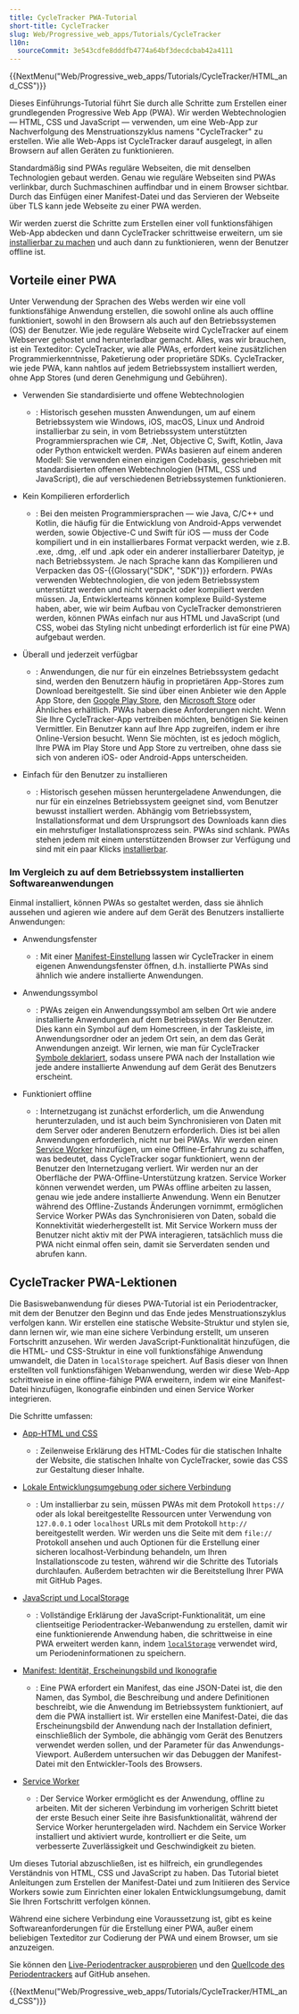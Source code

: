 ```yaml
---
title: CycleTracker PWA-Tutorial
short-title: CycleTracker
slug: Web/Progressive_web_apps/Tutorials/CycleTracker
l10n:
  sourceCommit: 3e543cdfe8dddfb4774a64bf3decdcbab42a4111
---
```


{{NextMenu("Web/Progressive_web_apps/Tutorials/CycleTracker/HTML_and_CSS")}}

Dieses Einführungs-Tutorial führt Sie durch alle Schritte zum Erstellen einer grundlegenden Progressive Web App (PWA). Wir werden Webtechnologien — HTML, CSS und JavaScript — verwenden, um eine Web-App zur Nachverfolgung des Menstruationszyklus namens "CycleTracker" zu erstellen. Wie alle Web-Apps ist CycleTracker darauf ausgelegt, in allen Browsern auf allen Geräten zu funktionieren.

Standardmäßig sind PWAs reguläre Webseiten, die mit denselben Technologien gebaut werden. Genau wie reguläre Webseiten sind PWAs verlinkbar, durch Suchmaschinen auffindbar und in einem Browser sichtbar. Durch das Einfügen einer Manifest-Datei und das Servieren der Webseite über TLS kann jede Webseite zu einer PWA werden.

Wir werden zuerst die Schritte zum Erstellen einer voll funktionsfähigen Web-App abdecken und dann CycleTracker schrittweise erweitern, um sie [installierbar zu machen](/de/docs/Web/Progressive_web_apps/Guides/Making_PWAs_installable) und auch dann zu funktionieren, wenn der Benutzer offline ist.

## Vorteile einer PWA

Unter Verwendung der Sprachen des Webs werden wir eine voll funktionsfähige Anwendung erstellen, die sowohl online als auch offline funktioniert, sowohl in den Browsern als auch auf den Betriebssystemen (OS) der Benutzer. Wie jede reguläre Webseite wird CycleTracker auf einem Webserver gehostet und herunterladbar gemacht. Alles, was wir brauchen, ist ein Texteditor: CycleTracker, wie alle PWAs, erfordert keine zusätzlichen Programmierkenntnisse, Paketierung oder proprietäre SDKs. CycleTracker, wie jede PWA, kann nahtlos auf jedem Betriebssystem installiert werden, ohne App Stores (und deren Genehmigung und Gebühren).

- Verwenden Sie standardisierte und offene Webtechnologien

  - : Historisch gesehen mussten Anwendungen, um auf einem Betriebssystem wie Windows, iOS, macOS, Linux und Android installierbar zu sein, in vom Betriebssystem unterstützten Programmiersprachen wie C#, .Net, Objective C, Swift, Kotlin, Java oder Python entwickelt werden. PWAs basieren auf einem anderen Modell: Sie verwenden einen einzigen Codebasis, geschrieben mit standardisierten offenen Webtechnologien (HTML, CSS und JavaScript), die auf verschiedenen Betriebssystemen funktionieren.

- Kein Kompilieren erforderlich

  - : Bei den meisten Programmiersprachen — wie Java, C/C++ und Kotlin, die häufig für die Entwicklung von Android-Apps verwendet werden, sowie Objective-C und Swift für iOS — muss der Code kompiliert und in ein installierbares Format verpackt werden, wie z.B. .exe, .dmg, .elf und .apk oder ein anderer installierbarer Dateityp, je nach Betriebssystem. Je nach Sprache kann das Kompilieren und Verpacken das OS-{{Glossary("SDK", "SDK")}} erfordern. PWAs verwenden Webtechnologien, die von jedem Betriebssystem unterstützt werden und nicht verpackt oder kompiliert werden müssen. Ja, Entwicklerteams können komplexe Build-Systeme haben, aber, wie wir beim Aufbau von CycleTracker demonstrieren werden, können PWAs einfach nur aus HTML und JavaScript (und CSS, wobei das Styling nicht unbedingt erforderlich ist für eine PWA) aufgebaut werden.

- Überall und jederzeit verfügbar

  - : Anwendungen, die nur für ein einzelnes Betriebssystem gedacht sind, werden den Benutzern häufig in proprietären App-Stores zum Download bereitgestellt. Sie sind über einen Anbieter wie den Apple App Store, den [Google Play Store](https://play.google.com/store/apps), den [Microsoft Store](https://apps.microsoft.com/) oder Ähnliches erhältlich. PWAs haben diese Anforderungen nicht. Wenn Sie Ihre CycleTracker-App vertreiben möchten, benötigen Sie keinen Vermittler. Ein Benutzer kann auf Ihre App zugreifen, indem er ihre Online-Version besucht. Wenn Sie möchten, ist es jedoch möglich, Ihre PWA im Play Store und App Store zu vertreiben, ohne dass sie sich von anderen iOS- oder Android-Apps unterscheiden.

- Einfach für den Benutzer zu installieren
  - : Historisch gesehen müssen heruntergeladene Anwendungen, die nur für ein einzelnes Betriebssystem geeignet sind, vom Benutzer bewusst installiert werden. Abhängig vom Betriebssystem, Installationsformat und dem Ursprungsort des Downloads kann dies ein mehrstufiger Installationsprozess sein. PWAs sind schlank. PWAs stehen jedem mit einem unterstützenden Browser zur Verfügung und sind mit ein paar Klicks [installierbar](/de/docs/Web/Progressive_web_apps/Guides/Installing).

### Im Vergleich zu auf dem Betriebssystem installierten Softwareanwendungen

Einmal installiert, können PWAs so gestaltet werden, dass sie ähnlich aussehen und agieren wie andere auf dem Gerät des Benutzers installierte Anwendungen:

- Anwendungsfenster

  - : Mit einer [Manifest-Einstellung](/de/docs/Web/Progressive_web_apps/Tutorials/CycleTracker/Manifest_file#app_presentation) lassen wir CycleTracker in einem eigenen Anwendungsfenster öffnen, d.h. installierte PWAs sind ähnlich wie andere installierte Anwendungen.

- Anwendungssymbol

  - : PWAs zeigen ein Anwendungssymbol am selben Ort wie andere installierte Anwendungen auf dem Betriebssystem der Benutzer. Dies kann ein Symbol auf dem Homescreen, in der Taskleiste, im Anwendungsordner oder an jedem Ort sein, an dem das Gerät Anwendungen anzeigt. Wir lernen, wie man für CycleTracker [Symbole deklariert](/de/docs/Web/Progressive_web_apps/Tutorials/CycleTracker/Manifest_file#app_iconography), sodass unsere PWA nach der Installation wie jede andere installierte Anwendung auf dem Gerät des Benutzers erscheint.

- Funktioniert offline
  - : Internetzugang ist zunächst erforderlich, um die Anwendung herunterzuladen, und ist auch beim Synchronisieren von Daten mit dem Server oder anderen Benutzern erforderlich. Dies ist bei allen Anwendungen erforderlich, nicht nur bei PWAs. Wir werden einen [Service Worker](/de/docs/Web/Progressive_web_apps/Tutorials/CycleTracker/Service_workers) hinzufügen, um eine Offline-Erfahrung zu schaffen, was bedeutet, dass CycleTracker sogar funktioniert, wenn der Benutzer den Internetzugang verliert. Wir werden nur an der Oberfläche der PWA-Offline-Unterstützung kratzen. Service Worker können verwendet werden, um PWAs offline arbeiten zu lassen, genau wie jede andere installierte Anwendung. Wenn ein Benutzer während des Offline-Zustands Änderungen vornimmt, ermöglichen Service Worker PWAs das Synchronisieren von Daten, sobald die Konnektivität wiederhergestellt ist. Mit Service Workern muss der Benutzer nicht aktiv mit der PWA interagieren, tatsächlich muss die PWA nicht einmal offen sein, damit sie Serverdaten senden und abrufen kann.

## CycleTracker PWA-Lektionen

Die Basiswebanwendung für dieses PWA-Tutorial ist ein Periodentracker, mit dem der Benutzer den Beginn und das Ende jedes Menstruationszyklus verfolgen kann. Wir erstellen eine statische Website-Struktur und stylen sie, dann lernen wir, wie man eine sichere Verbindung erstellt, um unseren Fortschritt anzusehen. Wir werden JavaScript-Funktionalität hinzufügen, die die HTML- und CSS-Struktur in eine voll funktionsfähige Anwendung umwandelt, die Daten in `localStorage` speichert. Auf Basis dieser von Ihnen erstellten voll funktionsfähigen Webanwendung, werden wir diese Web-App schrittweise in eine offline-fähige PWA erweitern, indem wir eine Manifest-Datei hinzufügen, Ikonografie einbinden und einen Service Worker integrieren.

Die Schritte umfassen:

- [App-HTML und CSS](/de/docs/Web/Progressive_web_apps/Tutorials/CycleTracker/HTML_and_CSS)

  - : Zeilenweise Erklärung des HTML-Codes für die statischen Inhalte der Website, die statischen Inhalte von CycleTracker, sowie das CSS zur Gestaltung dieser Inhalte.

- [Lokale Entwicklungsumgebung oder sichere Verbindung](/de/docs/Web/Progressive_web_apps/Tutorials/CycleTracker/Secure_connection)

  - : Um installierbar zu sein, müssen PWAs mit dem Protokoll `https://` oder als lokal bereitgestellte Ressourcen unter Verwendung von `127.0.0.1` oder `localhost` URLs mit dem Protokoll `http://` bereitgestellt werden. Wir werden uns die Seite mit dem `file://` Protokoll ansehen und auch Optionen für die Erstellung einer sicheren localhost-Verbindung behandeln, um Ihren Installationscode zu testen, während wir die Schritte des Tutorials durchlaufen. Außerdem betrachten wir die Bereitstellung Ihrer PWA mit GitHub Pages.

- [JavaScript und LocalStorage](/de/docs/Web/Progressive_web_apps/Tutorials/CycleTracker/JavaScript_functionality)

  - : Vollständige Erklärung der JavaScript-Funktionalität, um eine clientseitige Periodentracker-Webanwendung zu erstellen, damit wir eine funktionierende Anwendung haben, die schrittweise in eine PWA erweitert werden kann, indem [`localStorage`](/de/docs/Web/API/Window/localStorage) verwendet wird, um Periodeninformationen zu speichern.

- [Manifest: Identität, Erscheinungsbild und Ikonografie](/de/docs/Web/Progressive_web_apps/Tutorials/CycleTracker/Manifest_file)

  - : Eine PWA erfordert ein Manifest, das eine JSON-Datei ist, die den Namen, das Symbol, die Beschreibung und andere Definitionen beschreibt, wie die Anwendung im Betriebssystem funktioniert, auf dem die PWA installiert ist. Wir erstellen eine Manifest-Datei, die das Erscheinungsbild der Anwendung nach der Installation definiert, einschließlich der Symbole, die abhängig vom Gerät des Benutzers verwendet werden sollen, und der Parameter für das Anwendungs-Viewport. Außerdem untersuchen wir das Debuggen der Manifest-Datei mit den Entwickler-Tools des Browsers.

- [Service Worker](/de/docs/Web/Progressive_web_apps/Tutorials/CycleTracker/Service_workers)
  - : Der Service Worker ermöglicht es der Anwendung, offline zu arbeiten. Mit der sicheren Verbindung im vorherigen Schritt bietet der erste Besuch einer Seite ihre Basisfunktionalität, während der Service Worker heruntergeladen wird. Nachdem ein Service Worker installiert und aktiviert wurde, kontrolliert er die Seite, um verbesserte Zuverlässigkeit und Geschwindigkeit zu bieten.

<!--

- [Offline-Erfahrung](/de/docs/Web/Progressive_web_apps/Tutorials/CycleTracker/offline)

  - : Mit JavaScript bestimmen wir, ob der Benutzer online oder offline ist. Wenn offline, wird ihnen eine Offline-Erfahrung gezeigt, die den Benutzer darüber informiert, dass sie offline sind. Wenn online, ist die Erfahrung ähnlich wie auf der Website, aber die Installationsschaltfläche wird nicht sichtbar sein.

- [Sitzungsspeicher](/de/docs/Web/Progressive_web_apps/Tutorials/CycleTracker/Storage)
  - : Wir werden uns Service Worker und Sitzungsspeicher ansehen, indem wir JavaScript verwenden, um die PWA zu verbessern.
-->

Um dieses Tutorial abzuschließen, ist es hilfreich, ein grundlegendes Verständnis von HTML, CSS und JavaScript zu haben. Das Tutorial bietet Anleitungen zum Erstellen der Manifest-Datei und zum Initiieren des Service Workers sowie zum Einrichten einer lokalen Entwicklungsumgebung, damit Sie Ihren Fortschritt verfolgen können. <!--Das Tutorial wird auf die Überprüfung des Internetzugangs eingehen und sowohl eine Online- als auch Offline-Erfahrung definieren.-->

Während eine sichere Verbindung eine Voraussetzung ist, gibt es keine Softwareanforderungen für die Erstellung einer PWA, außer einem beliebigen Texteditor zur Codierung der PWA und einem Browser, um sie anzuzeigen.

Sie können den [Live-Periodentracker ausprobieren](https://mdn.github.io/pwa-examples/cycletracker/) und den [Quellcode des Periodentrackers](https://github.com/mdn/pwa-examples/tree/main/cycletracker) auf GitHub ansehen.

{{NextMenu("Web/Progressive_web_apps/Tutorials/CycleTracker/HTML_and_CSS")}}
